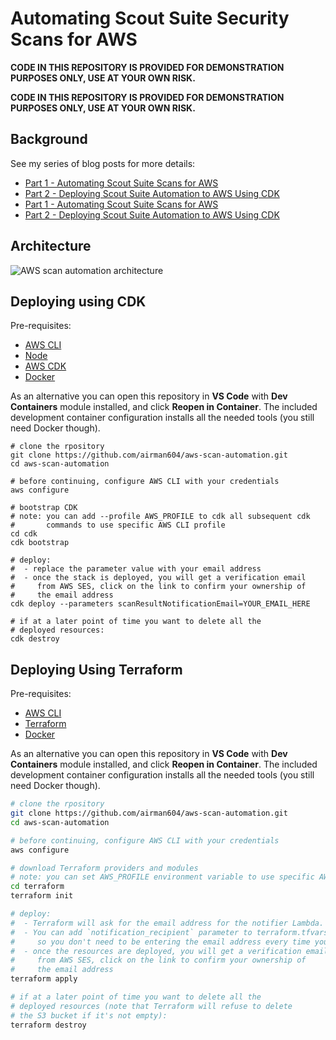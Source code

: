 # Automating Scout Suite Security Scans for AWS

**CODE IN THIS REPOSITORY IS PROVIDED FOR DEMONSTRATION PURPOSES ONLY, USE AT YOUR OWN RISK.**

**CODE IN THIS REPOSITORY IS PROVIDED FOR DEMONSTRATION PURPOSES ONLY, USE AT YOUR OWN RISK.**

## Background

See my series of blog posts for more details:

* [Part 1 - Automating Scout Suite Scans for AWS](https://airman604.medium.com/automating-scout-suite-scans-for-aws-ef65ec028bae)
* [Part 2 - Deploying Scout Suite Automation to AWS Using CDK](https://airman604.medium.com/deploying-scout-suite-automation-to-aws-using-cdk-ebc39840dbb4)
* [Part 1 - Automating Scout Suite Scans for AWS](https://airman604.medium.com/automating-scout-suite-scans-for-aws-ef65ec028bae)
* [Part 2 - Deploying Scout Suite Automation to AWS Using CDK](https://airman604.medium.com/deploying-scout-suite-automation-to-aws-using-cdk-ebc39840dbb4)

## Architecture

![AWS scan automation architecture](aws_scan_automation.png)

## Deploying using CDK

Pre-requisites:

* [AWS CLI](https://docs.aws.amazon.com/cli/latest/userguide/getting-started-install.html#getting-started-install-instructions)
* [Node](https://nodejs.org/en/learn/getting-started/how-to-install-nodejs)
* [AWS CDK](https://docs.aws.amazon.com/cdk/v2/guide/getting_started.html#getting_started_install)
* [Docker](https://docs.docker.com/engine/install/)

As an alternative you can open this repository in **VS Code** with **Dev Containers** module installed,
and click **Reopen in Container**. The included development container configuration installs all the needed
tools (you still need Docker though).

```bashbash
# clone the rpository
git clone https://github.com/airman604/aws-scan-automation.git
cd aws-scan-automation

# before continuing, configure AWS CLI with your credentials
aws configure

# bootstrap CDK
# note: you can add --profile AWS_PROFILE to cdk all subsequent cdk
#       commands to use specific AWS CLI profile
cd cdk
cdk bootstrap

# deploy:
#  - replace the parameter value with your email address
#  - once the stack is deployed, you will get a verification email
#     from AWS SES, click on the link to confirm your ownership of
#     the email address
cdk deploy --parameters scanResultNotificationEmail=YOUR_EMAIL_HERE

# if at a later point of time you want to delete all the
# deployed resources:
cdk destroy
```

## Deploying Using Terraform

Pre-requisites:

* [AWS CLI](https://docs.aws.amazon.com/cli/latest/userguide/getting-started-install.html#getting-started-install-instructions)
* [Terraform](https://developer.hashicorp.com/terraform/tutorials/aws-get-started/install-cli)
* [Docker](https://docs.docker.com/engine/install/)

As an alternative you can open this repository in **VS Code** with **Dev Containers** module installed,
and click **Reopen in Container**. The included development container configuration installs all the needed
tools (you still need Docker though).

```bash
# clone the rpository
git clone https://github.com/airman604/aws-scan-automation.git
cd aws-scan-automation

# before continuing, configure AWS CLI with your credentials
aws configure

# download Terraform providers and modules
# note: you can set AWS_PROFILE environment variable to use specific AWS CLI profile
cd terraform
terraform init

# deploy:
#  - Terraform will ask for the email address for the notifier Lambda.
#  - You can add `notification_recipient` parameter to terraform.tfvars file
#     so you don't need to be entering the email address every time you run Terraform.
#  - once the resources are deployed, you will get a verification email
#     from AWS SES, click on the link to confirm your ownership of
#     the email address
terraform apply

# if at a later point of time you want to delete all the
# deployed resources (note that Terraform will refuse to delete
# the S3 bucket if it's not empty):
terraform destroy
```
